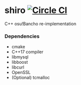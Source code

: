 # shiro [![Circle CI](https://img.shields.io/circleci/token/2f51bb1a72234696bbc4644894b40dd3687253dd/project/github/Marc3842h/shiro/master.svg)](https://circleci.com/gh/Marc3842h/shiro)

C++ osu!Bancho re-implementation

### Dependencies

* cmake
* C++17 compiler
* libmysql
* libboost
* libcurl
* OpenSSL
* (Optional) tcmalloc

